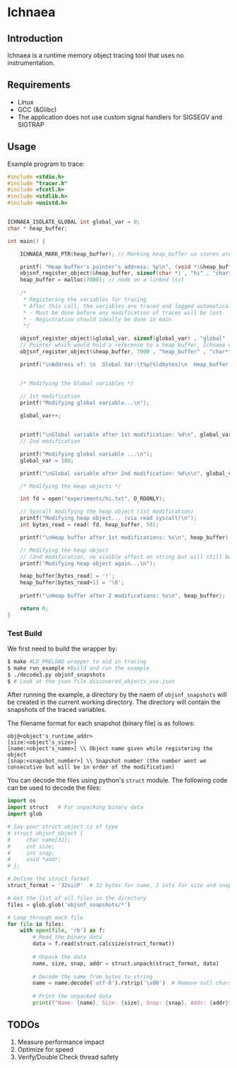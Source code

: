# Ichnaea

## Introduction
Ichnaea is a runtime memory object tracing tool that uses no instrumentation.

## Requirements
- Linux
- GCC (&Glibc)
- The application does not use custom signal handlers for SIGSEGV and SIGTRAP

## Usage

Example program to trace:
```c
#include <stdio.h>
#include "tracer.h"
#include <fcntl.h>
#include <stdlib.h>
#include <unistd.h>


ICHNAEA_ISOLATE_GLOBAL int global_var = 0;
char * heap_buffer;

int main() {

    ICHNAEA_MARK_PTR(heap_buffer); // Marking heap_buffer so stores aren't optmized away

    printf( "Heap buffer's pointer's address: %p\n", (void *)&heap_buffer);
    objsnf_register_object(&heap_buffer, sizeof(char *) , "hi" , "char*");
    heap_buffer = malloc(7000); // node on a linked list
    
    /* 
     * Registering the variables for tracing
     * After this call, the variables are traced and logged automatically
     * - Must be done before any modification of traces will be lost
     * - Registration should ideally be done in main
     */

    objsnf_register_object(&global_var, sizeof(global_var) , "global" , "int");// Global variable
    // Pointer which would hold a reference to a heap buffer, Ichnaea will automatically detect allocations made to it an trace them
    objsnf_register_object(&heap_buffer, 7000 , "heap_buffer" , "char*");     

    printf("\nAddress of: \n  Global Var:\t%p(%ldbytes)\n  Heap_buffer:\t%p(%ldbytes)\n", &global_var, sizeof(global_var), heap_buffer, 700LU);


    /* Modifying the Global variables */

    // 1st modification
    printf("Modifying global variable...\n");
    
    global_var++;


    printf("\nGlobal variable after 1st modification: %d\n", global_var);
    // 2nd modification

    printf("Modifying global variable ...\n");
    global_var = 100;

    printf("\nGlobal variable after 2nd modification: %d\n\n", global_var);

    /* Modifying the Heap objects */

    int fd = open("experiments/hi.txt", O_RDONLY);

    // Syscall modifying the heap object (1st modification)
    printf("Modifying heap object... (via read syscall)\n");
    int bytes_read = read( fd, heap_buffer, 50);

    printf("\nHeap buffer after 1st modifications: %s\n", heap_buffer);

    // Modifying the heap object
    // (2nd modification, no visible affect on string but will still be logged )
    printf("Modifying heap object again...\n");

    heap_buffer[bytes_read] = '!';
    heap_buffer[bytes_read+1] = '\0';
    
    printf("\nHeap buffer after 2 modifications: %s\n", heap_buffer);

    return 0;
}

```

### Test Build

We first need to build the wrapper by:
```bash
$ make #LD_PRELOAD wrapper to aid in tracing
$ make run_example #Build and run the example
$ ./decode3.py objsnf_snapshots
$ # Look at the json file discovered_objects_xxx.json
```

After running the example, a directory by the naem of `objsnf_snapshots` will be created in the current working directory. The directory will contain the snapshots of the traced variables.

The filename format for each snapshot (binary file) is as follows:
```
obj@<object's_runtime_addr>
[size:<object's_size>] 
[name:<object's_name>] \\ Object name given while registering the object
[snap:<snapshot_number>] \\ Snapshot number (the number wont we consecutive but will be in order of the modification)

```

You can decode the files using python's `struct` module. The following code can be used to decode the files:
```python
import os
import struct   # For unpacking binary data
import glob

# Say your struct object is of type
# struct objsnf_object {
#     char name[32];
#     int size;
#     int snap;
#     void *addr;
# };

# Define the struct format
struct_format = '32siiP'  # 32 bytes for name, 2 ints for size and snap, and a pointer for addr

# Get the list of all files in the directory
files = glob.glob('objsnf_snapshots/*')

# Loop through each file
for file in files:
    with open(file, 'rb') as f:
        # Read the binary data
        data = f.read(struct.calcsize(struct_format))
        
        # Unpack the data
        name, size, snap, addr = struct.unpack(struct_format, data)
        
        # Decode the name from bytes to string
        name = name.decode('utf-8').rstrip('\x00')  # Remove null characters
        
        # Print the unpacked data
        print(f"Name: {name}, Size: {size}, Snap: {snap}, Addr: {addr}")
```

## TODOs
1. Measure performance impact
2. Optimize for speed
3. Verify/Double Check thread safety
